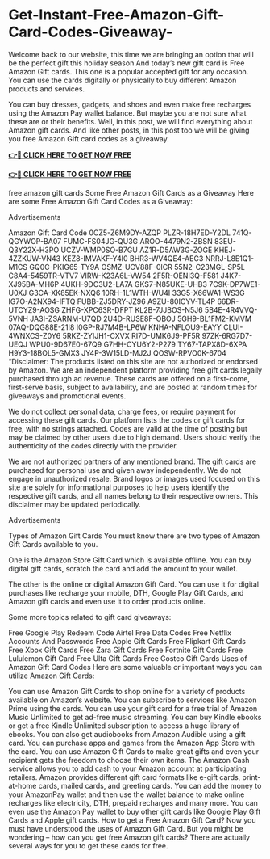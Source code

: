 # Get-Instant-Free-Amazon-Gift-Card-Codes-Giveaway-
Welcome back to our website, this time we are bringing an option that will be the perfect gift this holiday season And today’s new gift card is Free Amazon Gift cards. This one is a popular accepted gift for any occasion. You can use the cards digitally or physically to buy different Amazon products and services. 

You can buy dresses, gadgets, and shoes and even make free recharges using the Amazon Pay wallet balance. But maybe you are not sure what these are or their benefits. Well, in this post, we will find everything about Amazon gift cards. And like other posts, in this post too we will be giving you free Amazon Gift card codes as a giveaway.

**[👉🎁 CLICK HERE TO GET NOW FREE](https://smarttbx.com/Amazon%20Gift%20Card)**

**[👉🎁 CLICK HERE TO GET NOW FREE](https://smarttbx.com/Amazon%20Gift%20Card)**

free amazon gift cards
Some Free Amazon Gift Cards as a Giveaway
Here are some Free Amazon Gift Card Codes as a Giveaway:

Advertisements

Amazon Gift Card Code
0CZ5-Z6M9DY-AZQP
PLZR-18H7ED-Y2DL
741Q-QGYWOP-BA07
FUMC-FS04JG-QU3G
AROO-4479N2-ZBSN
83EU-Q3Y22X-H3PO
UCZV-WMP0SO-B7GU
AZ1R-D5AW3G-ZOGE
KHEJ-4ZZKUW-VN43
KEZ8-IMVAKF-Y4I0
BHR3-WV4QE4-AEC3
NRRJ-L8E1Q1-M1CS
GQ0C-PKIG65-TY9A
OSMZ-UCV88F-0ICR
55N2-C23MGL-SP5L
C8A4-5459TR-VTV7
VIRW-K23A6L-VW54
2F5R-OENI3Q-F581
J4K7-XJ95BA-MH6P
4UKH-9DC3U2-LA7A
GKS7-N85UKE-UHB3
7C9K-DP7WE1-U0XJ
G3CA-XK85EK-NXQ6
10RH-1L1WTH-WU4I
33G5-X66WA1-WS3G
IG7O-A2NX94-IFTQ
FUBB-ZJ5DRY-JZ96
A9ZU-80ICYV-TL4P
66DR-UTCYZ9-AOSG
ZHFG-XPC63R-DFPT
KL2B-7JJBOS-N5J6
5B4E-4R4VVQ-5VNH
JA3I-ZSARNM-U7QD
2U4D-RUSE8F-OBOJ
5GH9-BL1FM2-KMVM
07AQ-DQG88E-21I8
I0GP-RJ7M4B-LP6W
KNHA-NFLOU9-EAYY
CLUI-4WNXCS-Z0Y6
5RKZ-ZYIJH1-CXVX
RI7D-UMK6J9-PF5R
97ZK-6RG7D7-UEQJ
WPU0-9D67E0-67Q9
G7HH-CYU6Y2-P279
TY67-TAPX8D-6XPA
H9Y3-18BOL5-GMX3
JY4P-3W15LD-MJ2J
QOSW-RPVO0K-6704
“Disclaimer: The products listed on this site are not authorized or endorsed by Amazon. We are an independent platform providing free gift cards legally purchased through ad revenue. These cards are offered on a first-come, first-serve basis, subject to availability, and are posted at random times for giveaways and promotional events.

We do not collect personal data, charge fees, or require payment for accessing these gift cards. Our platform lists the codes or gift cards for free, with no strings attached. Codes are valid at the time of posting but may be claimed by other users due to high demand. Users should verify the authenticity of the codes directly with the provider.

We are not authorized partners of any mentioned brand. The gift cards are purchased for personal use and given away independently. We do not engage in unauthorized resale. Brand logos or images used focused on this site are solely for informational purposes to help users identify the respective gift cards, and all names belong to their respective owners. This disclaimer may be updated periodically.

Advertisements

Types of Amazon Gift Cards
You must know there are two types of Amazon Gift Cards available to you.

One is the Amazon Store Gift Card which is available offline. You can buy digital gift cards, scratch the card and add the amount to your wallet.

The other is the online or digital Amazon Gift Card. You can use it for digital purchases like recharge your mobile, DTH, Google Play Gift Cards, and Amazon gift cards and even use it to order products online.

Some more topics related to gift card giveaways:

Free Google Play Redeem Code
Airtel Free Data Codes
Free Netflix Accounts And Passwords
Free Apple Gift Cards
Free Flipkart Gift Cards
Free Xbox Gift Cards
Free Zara Gift Cards
Free Fortnite Gift Cards
Free Lululemon Gift Card
Free Ulta Gift Cards
Free Costco Gift Cards
Uses of Amazon Gift Card Codes
Here are some valuable or important ways you can utilize Amazon Gift Cards:

You can use Amazon Gift Cards to shop online for a variety of products available on Amazon’s website.
You can subscribe to services like Amazon Prime using the cards.
You can use your gift card for a free trial of Amazon Music Unlimited to get ad-free music streaming.
You can buy Kindle ebooks or get a free Kindle Unlimited subscription to access a huge library of ebooks. You can also get audiobooks from Amazon Audible using a gift card.
You can purchase apps and games from the Amazon App Store with the card.
You can use Amazon Gift Cards to make great gifts and even your recipient gets the freedom to choose their own items.
The Amazon Cash service allows you to add cash to your Amazon account at participating retailers.
Amazon provides different gift card formats like e-gift cards, print-at-home cards, mailed cards, and greeting cards.
You can add the money to your AmazonPay wallet and then use the wallet balance to make online recharges like electricity, DTH, prepaid recharges and many more.
You can even use the Amazon Pay wallet to buy other gift cards like Google Play Gift Cards and Apple gift cards.
How to get a Free Amazon Gift Card?
Now you must have understood the uses of Amazon Gift Card. But you might be wondering – how can you get free Amazon gift cards? There are actually several ways for you to get these cards for free.
